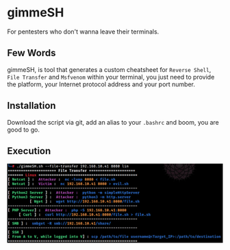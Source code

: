 # gimmeSH
For pentesters who don't wanna leave their terminals.

## Few Words
gimmeSH, is tool that generates a custom cheatsheet for `Reverse Shell`, `File Transfer` and `Msfvenom` within your terminal, you just need to provide the platform, your Internet protocol address and your port number.

## Installation
Download the script via git, add an alias to your `.bashrc` and boom, you are good to go.

## Execution
![execution](/Images/1.png)


